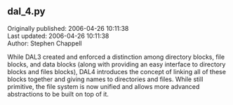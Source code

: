 ## dal_4.py  
Originally published: 2006-04-26 10:11:38  
Last updated: 2006-04-26 10:11:38  
Author: Stephen Chappell  
  
While DAL3 created and enforced a distinction
among directory blocks, file blocks, and
data blocks (along with providing an easy
interface to directory blocks and files blocks),
DAL4 introduces the concept of linking all of
these blocks together and giving names to
directories and files. While still primitive,
the file system is now unified and allows more
advanced abstractions to be built on top of it.